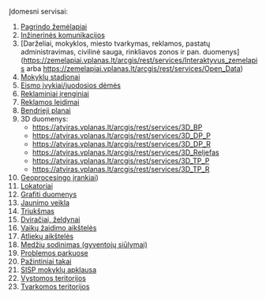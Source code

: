 Įdomesni servisai:
1.	[Pagrindo žemėlapiai](https://zemelapiai.vplanas.lt/arcgis/rest/services/Baziniai_zemelapiai)
2.	[Inžinerinės komunikacijos](https://zemelapiai.vplanas.lt/arcgis/rest/services/Infrastruktura)
3.	[Darželiai, mokyklos, miesto tvarkymas, reklamos, pastatų administravimas, civilinė sauga, rinkliavos zonos ir pan. duomenys](https://zemelapiai.vplanas.lt/arcgis/rest/services/Interaktyvus_zemelapis arba https://zemelapiai.vplanas.lt/arcgis/rest/services/Open_Data)
4.	[Mokyklų stadionai](https://zemelapiai.vplanas.lt/arcgis/rest/services/Mokyklu_stadionu_app/Mokyklu_stadionai_app/MapServer)
5.	[Eismo įvykiai/juodosios dėmės](https://atviras.vplanas.lt/arcgis/rest/services/Juodosios_demes)
6.	[Reklaminiai įrenginiai](https://atviras.vplanas.lt/arcgis/rest/services/Reklaminiai_irenginiai/Reklaminiai_irenginiai/MapServer)
7.	[Reklamos leidimai](https://zemelapiai.vplanas.lt/arcgis/rest/services/Isorine_reklama)
8.	[Bendrieji planai](https://atviras.vplanas.lt/arcgis/rest/services/TP)
9.	3D duomenys:
    * https://atviras.vplanas.lt/arcgis/rest/services/3D_BP
    * https://atviras.vplanas.lt/arcgis/rest/services/3D_DP_P
    * https://atviras.vplanas.lt/arcgis/rest/services/3D_DP_R
    * https://atviras.vplanas.lt/arcgis/rest/services/3D_Reljefas
    * https://atviras.vplanas.lt/arcgis/rest/services/3D_TP_P
    * https://atviras.vplanas.lt/arcgis/rest/services/3D_TP_R
10.	[Geoprocesingo įrankiai](https://atviras.vplanas.lt/arcgis/rest/services/Geoprocesingai))
11.	[Lokatoriai](https://zemelapiai.vplanas.lt/arcgis/rest/services/Lokatoriai)
12.	[Grafiti duomenys](https://atviras.vplanas.lt/arcgis/rest/services/Grafiti)
13.	[Jaunimo veikla](https://atviras.vplanas.lt/arcgis/rest/services/Jaunimo_veikla)
14.	[Triukšmas](https://zemelapiai.vplanas.lt/arcgis/rest/services/AE_departamento_duomenys)
15.	[Dviračiai, želdynai](https://zemelapiai.vplanas.lt/arcgis/rest/services/Aplinkosauga)
16.	[Vaikų žaidimo aikštelės](https://zemelapiai.vplanas.lt/arcgis/rest/services/Viesieji_rysiai)
17.	[Atliekų aikštelės](https://zemelapiai.vplanas.lt/arcgis/rest/services/Atlieku_konteineriai)
18.	[Medžių sodinimas (gyventojų siūlymai)](https://zemelapiai.vplanas.lt/arcgis/rest/services/MUTD_medziu_prieziura)
19.	[Problemos parkuose](https://zemelapiai.vplanas.lt/arcgis/rest/services/Parkai)
20.	[Pažintiniai takai](https://zemelapiai.vplanas.lt/arcgis/rest/services/Pazintiniai_takai)
21.	[SISP mokyklų apklausa](https://zemelapiai.vplanas.lt/arcgis/rest/services/SISP_duomenys)
22.	[Vystomos teritorijos](https://zemelapiai.vplanas.lt/arcgis/rest/services/Teritorijos)
23.	[Tvarkomos teritorijos](https://zemelapiai.vplanas.lt/arcgis/rest/services/Tvarkomos_teritorijos/Tvarkomos_teritorijos/MapServer)
